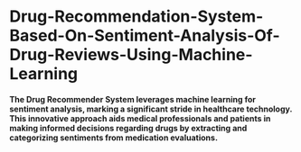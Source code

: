 # Drug-Recommendation-System-Based-On-Sentiment-Analysis-Of-Drug-Reviews-Using-Machine-Learning

#### The Drug Recommender System leverages machine learning for sentiment analysis, marking a significant stride in healthcare technology. This innovative approach aids medical professionals and patients in making informed decisions regarding drugs by extracting and categorizing sentiments from medication evaluations.


